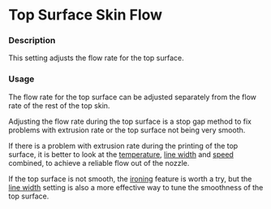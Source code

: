 Top Surface Skin Flow
====
### **Description**
This setting adjusts the flow rate for the top surface. 

### **Usage**
The flow rate for the top surface can be adjusted separately from the flow rate of the rest of the top skin.

Adjusting the flow rate during the top surface is a stop gap method to fix problems with extrusion rate or the top surface not being very smooth.

If there is a problem with extrusion rate during the printing of the top surface, it is better to look at the [temperature](material_print_temperature.md), [line width](../experimental/roofing_line_width.md) and [speed](../speed/speed_roofing.md) combined, to achieve a reliable flow out of the nozzle.

If the top surface is not smooth, the [ironing](../shell/ironing_enabled.md) feature is worth a try, but the [line width](../experimental/roofing_line_width.md) setting is also a more effective way to tune the smoothness of the top surface.

